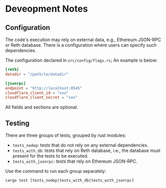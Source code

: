 # Deveopment Notes

## Configuration

The code's execution may rely on external data, e.g., Ethereum JSON-RPC or Reth database.
There is a configuration where users can specify such dependencies.

The configuration declared in `src/config/flags.rs`;
An example is below:

```toml
[reth]
datadir = "/path/to/datadir"

[jsonrpc]
endpoint = "http://localhost:8545"
cloudflare_client_id = "xxx"
cloudflare_client_secret = "xxx"
```

All fields and sections are optional.

## Testing

There are three groups of tests, grouped by rust modules: 
- `tests_nodep`: tests that do not rely on any external dependencies.
- `tests_with_db`: tests that rely on Reth database, i.e., the database must present for the tests to be executed.
- `tests_with_jsonrpc`: tests that rely on Ethereum JSON-RPC.

Use the command to run each group separately:

```
cargo test [tests_nodep|tests_with_db|tests_with_jsonrpc]
```
